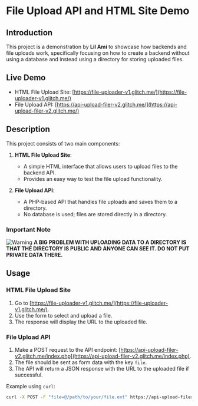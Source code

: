 # File Upload API and HTML Site Demo

## Introduction

This project is a demonstration by **Lil Ami** to showcase how backends and file uploads work, specifically focusing on how to create a backend without using a database and instead using a directory for storing uploaded files.

## Live Demo

- HTML File Upload Site: [https://file-uploader-v1.glitch.me/](https://file-uploader-v1.glitch.me/)
- File Upload API: [https://api-upload-filer-v2.glitch.me/](https://api-upload-filer-v2.glitch.me/)

## Description

This project consists of two main components:

1. **HTML File Upload Site**:
    - A simple HTML interface that allows users to upload files to the backend API.
    - Provides an easy way to test the file upload functionality.
    
2. **File Upload API**:
    - A PHP-based API that handles file uploads and saves them to a directory.
    - No database is used; files are stored directly in a directory.

### Important Note

![Warning](https://via.placeholder.com/15/f03c15/000000?text=+) **A BIG PROBLEM WITH UPLOADING DATA TO A DIRECTORY IS THAT THE DIRECTORY IS PUBLIC AND ANYONE CAN SEE IT. DO NOT PUT PRIVATE DATA THERE.**

## Usage

### HTML File Upload Site

1. Go to [https://file-uploader-v1.glitch.me/](https://file-uploader-v1.glitch.me/).
2. Use the form to select and upload a file.
3. The response will display the URL to the uploaded file.

### File Upload API

1. Make a POST request to the API endpoint: [https://api-upload-filer-v2.glitch.me/index.php](https://api-upload-filer-v2.glitch.me/index.php).
2. The file should be sent as form data with the key `file`.
3. The API will return a JSON response with the URL to the uploaded file if successful.

Example using `curl`:

```sh
curl -X POST -F "file=@/path/to/your/file.ext" https://api-upload-filer-v2.glitch.me/index.php

